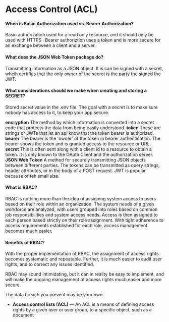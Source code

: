 # Access Control (ACL)

#### When is Basic Authorization used vs. Bearer Authorization?
Basic authorization used for a read only resource, and it should only be used with HTTPS . Bearer authoriztion uses a token and is more secure for an exchange between a client and a server.
#### What does the JSON Web Token package do?
Transmitting information as a JSON object. It is can be signed with a secret, whcih certifies that the only owner of the secret is the party the signed the JWT.

#### What considerations should we make when creating and storing a SECRET?
Stored secret value in the .env file. The goal with a secret is to make sure nobody has access to it, to keep your app secure.

**encryption**	The method by which information is converted into a secret code that protects the data from being easily understood.
**token**	These are strings or JWTs that let an api know that the token bearer is authorized.
**bearer**	The bearer is the 'owner' of the token in bearer authentication. The bearer shows the token and is granted access to the resource or URL.
**secret**	This is often sent along with a client id to a resource to obtain a token. It is only known to the OAuth Client and the authorization server.
**JSON Web Token**	A method for securely transmitting JSON objects between different parties. The tokens can be transmitted as query strings, header attributes, or in the body of a POST request. JWT is popular because of teh small size.


#### What is RBAC?
RBAC is nothing more than the idea of assigning system access to users based on their role within an organization. The system needs of a given workforce are analyzed, with users grouped into roles based on common job responsibilities and system access needs. Access is then assigned to each person based strictly on their role assignment. With tight adherence to access requirements established for each role, access management becomes much easier.

#### Benefits of RBAC?
With the proper implementation of RBAC, the assignment of access rights becomes systematic and repeatable. Further, it is much easier to audit user rights, and to correct any issues identified.

RBAC may sound intimidating, but it can in reality be easy to implement, and will make the ongoing management of access rights much easier and more secure.

The data breach you prevent may be your own.

- **Access control lists (ACL)** — An ACL is a means of defining access rights by a given user or user group, to a specific object, such as a document

